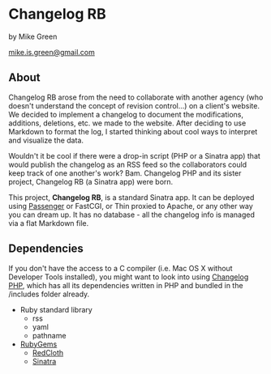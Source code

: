 Changelog RB
================

by Mike Green

[mike.is.green@gmail.com](mailto:mike.is.green@gmail.com)

About
-------
Changelog RB arose from the need to collaborate with another agency (who doesn't understand the concept of revision control...) on a client's website.
We decided to implement a changelog to document the modifications, additions, deletions, etc. we made to the website. After deciding to use Markdown to format the log, I started thinking about cool ways to interpret and visualize the data.

Wouldn't it be cool if there were a drop-in script (PHP or a Sinatra app) that would publish the changelog as an RSS feed so the collaborators could keep track of one another's work? Bam. Changelog PHP and its sister project, Changelog RB (a Sinatra app) were born.

This project, __Changelog RB__, is a standard Sinatra app. It can be deployed using [Passenger](http://www.modrails.com/) or FastCGI, or Thin proxied to Apache, or any other way you can dream up. It has no database - all the changelog info is managed via a flat Markdown file.

Dependencies
--------------
If you don't have the access to a C compiler (i.e. Mac OS X without Developer Tools installed), you might want to look into using [Changelog PHP](http://github.com/mikedamage/changelog-php/tree), which has all its dependencies written in PHP and bundled in the /includes folder already.

* Ruby standard library
	* rss
	* yaml
	* pathname
* [RubyGems](http://rubygems.rubyforge.org)
	* [RedCloth](http://redcloth.org/)
	* [Sinatra](http://www.sinatrarb.com)